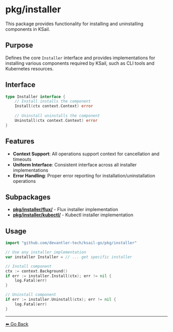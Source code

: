 # pkg/installer

This package provides functionality for installing and uninstalling components in KSail.

## Purpose

Defines the core `Installer` interface and provides implementations for installing various components required by KSail, such as CLI tools and Kubernetes resources.

## Interface

```go
type Installer interface {
    // Install installs the component
    Install(ctx context.Context) error
    
    // Uninstall uninstalls the component
    Uninstall(ctx context.Context) error
}
```

## Features

- **Context Support**: All operations support context for cancellation and timeouts
- **Uniform Interface**: Consistent interface across all installer implementations
- **Error Handling**: Proper error reporting for installation/uninstallation operations

## Subpackages

- **[pkg/installer/flux/](./flux/README.md)** - Flux installer implementation
- **[pkg/installer/kubectl/](./kubectl/README.md)** - Kubectl installer implementation

## Usage

```go
import "github.com/devantler-tech/ksail-go/pkg/installer"

// Use any installer implementation
var installer Installer = // ... get specific installer

// Install component
ctx := context.Background()
if err := installer.Install(ctx); err != nil {
    log.Fatal(err)
}

// Uninstall component
if err := installer.Uninstall(ctx); err != nil {
    log.Fatal(err)
}
```

---

[⬅️ Go Back](../README.md)